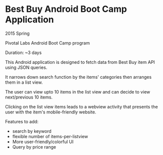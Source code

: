 # Best Buy Android Boot Camp Application

2015 Spring

Pivotal Labs Android Boot Camp program

Duration: ~3 days


This Android application is designed to fetch data from Best Buy item API using JSON queries.

It narrows down search function by the items' categories then arranges them in a list view.

The user can view upto 10 items in the list view and can decide to view next/previous 10 items.

Clicking on the list view items leads to a webview activity that presents the user with the item's mobile-friendly website.

Features to add:
- search by keyword
- flexible number of items-per-listview
- More user-friendly/colorful UI
- Query by price range
